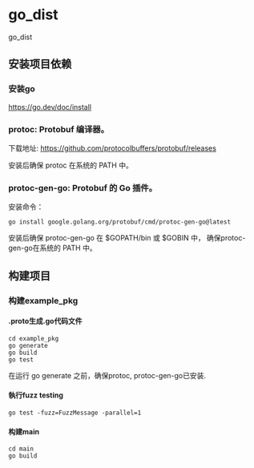# go_dist
go_dist


## 安装项目依赖

### 安装go

https://go.dev/doc/install

### protoc: Protobuf 编译器。

下载地址: https://github.com/protocolbuffers/protobuf/releases

安装后确保 protoc 在系统的 PATH 中。

### protoc-gen-go: Protobuf 的 Go 插件。

安装命令：

    go install google.golang.org/protobuf/cmd/protoc-gen-go@latest

安装后确保 protoc-gen-go 在 $GOPATH/bin 或 $GOBIN 中， 确保protoc-gen-go在系统的 PATH 中。

## 构建项目
### 构建example_pkg

#### .proto生成.go代码文件
    cd example_pkg
    go generate
    go build
    go test

在运行 go generate 之前，确保protoc, protoc-gen-go已安装.

#### 執行fuzz testing

    go test -fuzz=FuzzMessage -parallel=1

#### 构建main

    cd main
    go build

